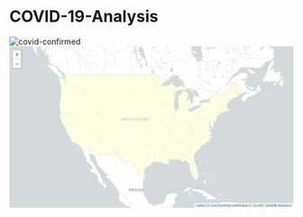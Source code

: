 COVID-19-Analysis
===

![covid-confirmed](https://github.com/meowoodie/COVID-19-Analysis/blob/master/gif/confirmed.gif)
![covid-icu](https://github.com/meowoodie/COVID-19-Analysis/blob/master/gif/icu.gif)
